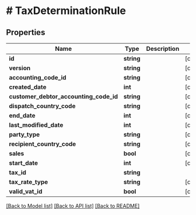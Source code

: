 # # TaxDeterminationRule

## Properties

Name | Type | Description | Notes
------------ | ------------- | ------------- | -------------
**id** | **string** |  | [optional]
**version** | **string** |  | [optional]
**accounting_code_id** | **string** |  | [optional]
**created_date** | **int** |  | [optional]
**customer_debtor_accounting_code_id** | **string** |  | [optional]
**dispatch_country_code** | **string** |  | [optional]
**end_date** | **int** |  | [optional]
**last_modified_date** | **int** |  | [optional]
**party_type** | **string** |  | [optional]
**recipient_country_code** | **string** |  | [optional]
**sales** | **bool** |  | [optional]
**start_date** | **int** |  | [optional]
**tax_id** | **string** |  |
**tax_rate_type** | **string** |  | [optional]
**valid_vat_id** | **bool** |  | [optional]

[[Back to Model list]](../../README.md#models) [[Back to API list]](../../README.md#endpoints) [[Back to README]](../../README.md)

